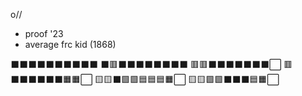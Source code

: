 o//

- proof '23
- average frc kid (1868)

:black_large_square::black_large_square::black_large_square::black_large_square::black_large_square::black_large_square::black_large_square::black_large_square::black_large_square::black_large_square:
:black_large_square::red_square::black_large_square::black_large_square::black_large_square::black_large_square::black_large_square::black_large_square::black_large_square::black_large_square:
:red_square::red_square::black_large_square::black_large_square::black_large_square::black_large_square::black_large_square::black_large_square::black_large_square::white_large_square:
:red_square::black_large_square::black_large_square::black_large_square::black_large_square::black_large_square::black_large_square::orange_square::orange_square::white_large_square:
:yellow_square::yellow_square::black_large_square::green_square::green_square::blue_square::blue_square::blue_square::orange_square::white_large_square:
:yellow_square::yellow_square::green_square::green_square::black_large_square::black_large_square::black_large_square::blue_square::orange_square::white_large_square:
<!--
**kaileyhh/kaileyhh** is a ✨ _special_ ✨ repository because its `README.md` (this file) appears on your GitHub profile.

Here are some ideas to get you started:

- 🔭 I’m currently working on ...
- 🌱 I’m currently learning ...
- 👯 I’m looking to collaborate on ...
- 🤔 I’m looking for help with ...
- 💬 Ask me about ...
- 📫 How to reach me: ...
- 😄 Pronouns: ...
- ⚡ Fun fact: ...a
-->
